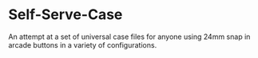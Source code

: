 # Self-Serve-Case
An attempt at a set of universal case files for anyone using 24mm snap in arcade buttons in a variety of configurations.
